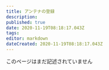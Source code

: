 ```yaml
---
title: アンテナの登録
description: 
published: true
date: 2020-11-19T08:18:17.043Z
tags: 
editor: markdown
dateCreated: 2020-11-19T08:18:17.043Z
---
```


このページはまだ記述されていません